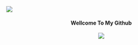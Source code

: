 
<img src="https://ibb.co/tm2TzJX/">
</a>
<h4 align="center"> Wellcome To My Github</h4>
<p align="center">
  </a>
  <a href="https://www.instagram.com/ragil_iygd77">
 </a>
  <a href="https://github.com/InYourG00D1">
    <img src="https://img.shields.io/github/followers/InYourG00D?style=social">
 </a>
</p>
